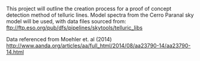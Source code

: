 This project will outline the creation process for a proof of concept detection method of telluric lines. Model spectra from the Cerro Paranal sky model will be used, with data files sourced from:
ftp://ftp.eso.org/pub/dfs/pipelines/skytools/telluric_libs

Data referenced from Moehler et. al (2014) 
http://www.aanda.org/articles/aa/full_html/2014/08/aa23790-14/aa23790-14.html
